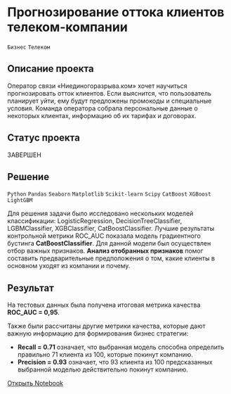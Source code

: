 # Прогнозирование оттока клиентов телеком-компании

`Бизнес` `Телеком`

## Описание проекта

Оператор связи «Ниединогоразрыва.ком» хочет научиться прогнозировать отток клиентов. Если выяснится, что пользователь планирует уйти, ему будут предложены промокоды и специальные условия. Команда оператора собрала персональные данные о некоторых клиентах, информацию об их тарифах и договорах.

## Статус проекта

ЗАВЕРШЕН

## Решение

`Python` `Pandas` `Seaborn` `Matplotlib` `Scikit-learn` `Scipy` `CatBoost` `XGBoost` `LightGBM`

Для решения задачи было исследовано нескольких моделей классификации: LogisticRegression, DecisionTreeClassifier, LGBMClassifier, XGBClassifier, CatBoostClassifier. Лучшие результаты контрольной метрики ROC_AUC показала модель градиентного бустинга **CatBoostClassifier**. Для данной модели был осуществлен отбор важных признаков. **Анализ отобранных признаков** помог составить предварительные предположения о том, какие клиенты в основном уходят из компании и почему.

## Результат

На тестовых данных была получена итоговая метрика качества **ROC_AUC = 0,95**.

Также были рассчитаны другие метрики качества, которые дают важную информацию для формирования бизнес стратегии:
- **Recall = 0.71** означает, что выбранная модель способна определить правильно 71 клиента из 100, которые покинут компанию.
- **Precision = 0.93** означает, что 93 клиента из 100 предсказанных выбранной моделью действительно покинут компанию.

[Открыть Notebook](https://github.com/Kri5PO/Projects/blob/main/14_Прогнозирование_оттока_клиентов_телеком_компании/telecom.ipynb)


```python

```
